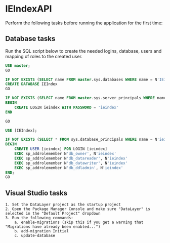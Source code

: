 # IEIndexAPI

Perform the following tasks before running the application for the first time:

## Database tasks

Run the SQL script below to create the needed logins, database, users and mapping of roles to the created user.
		
```sql
USE master;  
GO  

IF NOT EXISTS (SELECT name FROM master.sys.databases WHERE name = N'IEIndex')
CREATE DATABASE IEIndex  
GO 

IF NOT EXISTS (SELECT name FROM master.sys.server_principals WHERE name = 'ieindex')
BEGIN
    CREATE LOGIN ieindex WITH PASSWORD = 'ieindex'
END

GO

USE [IEIndex];

IF NOT EXISTS (SELECT * FROM sys.database_principals WHERE name = N'ieindex')
BEGIN
    CREATE USER [ieindex] FOR LOGIN [ieindex]
    EXEC sp_addrolemember N'db_owner', N'ieindex'	
	EXEC sp_addrolemember N'db_datareader', N'ieindex'
	EXEC sp_addrolemember N'db_datawriter', N'ieindex'
	EXEC sp_addrolemember N'db_ddladmin', N'ieindex'
END;
GO
```

## Visual Studio tasks

	1. Set the DataLayer project as the startup project
	2. Open the Package Manager Console and make sure "DataLayer" is selected in the "Default Project" dropdown
	3. Run the following commands:
		a. enable-migrations (skip this if you get a warning that "Migrations have already been enabled...")
		b. add-migration Initial
		c. update-database
